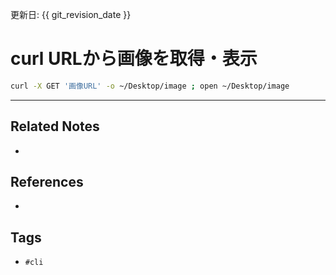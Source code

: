 更新日: {{ git_revision_date }}

# curl URLから画像を取得・表示
```bash
curl -X GET '画像URL' -o ~/Desktop/image ; open ~/Desktop/image
```

---
## Related Notes
- 

## References
- 

## Tags
- `#cli` 